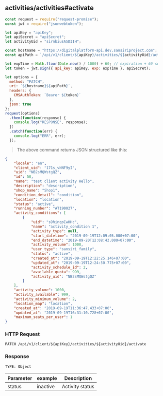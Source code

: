 ## activities/activities#activate

```javascript
const request = require("request-promise");
const jwt = require("jsonwebtoken");

let apiKey = "apiKey";
let apiSecret = "apiSecret";
let activityUid = "sirnbiusASDIIH";

const hostname = "https://digitalplatform-api.dev.sansiriproject.com";
const apiPath = `/api/v1/client/${apiKey}/activities/${activityUid}/activate`;

let expTime = Math.floor(Date.now() / 1000) + 60; // expiration + 60 seconds
let token = jwt.sign({ api_key: apiKey, exp: expTime }, apiSecret);

let options = {
  method: "PATCH",
  uri: `${hostname}${apiPath}`,
  headers: {
    CMSAuthToken: `Bearer ${token}`
  },
  json: true
};
request(options)
  .then(function(response) {
    console.log("RESPONSE", response);
  })
  .catch(function(err) {
    console.log("ERR", err);
  });
```

> The above command returns JSON structured like this:

```json
{
    "locale": "en",
    "client_uid": "171s_vNNF9yI",
    "uid": "NB2sMQWstgQZ",
    "id": 50,
    "name": "test client activity Hello",
    "description": "description",
    "shop_name": "Shop1",
    "condition_detail": "condition",
    "location": "location",
    "status": "active",
    "running_number": "AT190027",
    "activity_conditions": [
        {
            "uid": "sDhinqoIwHHc",
            "name": "activity_condition 1",
            "activity_type": null,
            "start_datetime": "2019-09-19T12:09:05.000+07:00",
            "end_datetime": "2019-09-20T12:08:43.000+07:00",
            "activity_volume": 1000,
            "user_type": "sansiri_family",
            "status": "active",
            "created_at": "2019-09-19T12:22:25.146+07:00",
            "updated_at": "2019-09-19T12:24:50.775+07:00",
            "activity_schedule_id": 2,
            "available_quota": 999,
            "activity_uid": "NB2sMQWstgQZ"
        }
    ],
    "activity_volume": 1000,
    "activity_available": 999,
    "activity_minimum_volume": 2,
    "location_map": "location",
    "created_at": "2019-09-19T11:36:47.433+07:00",
    "updated_at": "2019-09-19T16:31:10.728+07:00",
    "maximum_seats_per_user": 1
}
```

### HTTP Request

`PATCH /api/v1/client/${apiKey}/activities/${activityUid}/activate`

### Response

`TYPE: Object`

| Parameter | example        | Description            |
| --------- | -------------- | ---------------------- |
| status    | inactive | Activity status |
